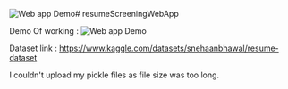 ![Web app Demo](https://github.com/vikasvelmurugan/resumeScreeningWebApp/assets/103987706/bb2f5859-a9d0-4700-b584-32676f9410ff)# resumeScreeningWebApp

Demo Of working :
![Web app Demo](https://github.com/vikasvelmurugan/resumeScreeningWebApp/assets/103987706/e684c2fd-6c4a-40b7-bcd7-7f6da938ae79)

Dataset link : https://www.kaggle.com/datasets/snehaanbhawal/resume-dataset

I couldn't upload my pickle files as file size was too long. 
